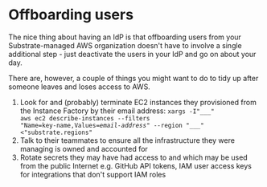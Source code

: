 # Offboarding users

The nice thing about having an IdP is that offboarding users from your Substrate-managed AWS organization doesn't have to involve a single additional step - just deactivate the users in your IdP and go on about your day.

There are, however, a couple of things you might want to do to tidy up after someone leaves and loses access to AWS.

1. Look for and (probably) terminate EC2 instances they provisioned from the Instance Factory by their email address: <code>xargs -I"\_\_\_" aws ec2 describe-instances --filters "Name=key-name,Values=<em>email-address</em>" --region "\_\_\_" <"substrate.regions"</code>
2. Talk to their teammates to ensure all the infrastructure they were managing is owned and accounted for
3. Rotate secrets they may have had access to and which may be used from the public Internet e.g. GitHub API tokens, IAM user access keys for integrations that don't support IAM roles
